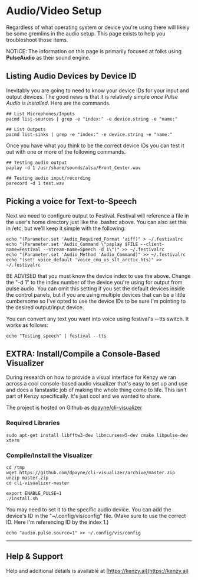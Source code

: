 # Audio/Video Setup

Regardless of what operating system or device you're using there will likely be some gremlins in the audio setup.  This page exists to help you troubleshoot those items.

NOTICE: The information on this page is primarily focused at folks using __PulseAudio__ as their sound engine.

## Listing Audio Devices by Device ID
Inevitably you are going to need to know your device IDs for your input and output devices.  The good news is that it is relatively simple _once Pulse Audio is installed_.  Here are the commands.
```
## List Microphones/Inputs
pacmd list-sources | grep -e "index:" -e device.string -e "name:" 

## List Outputs
pacmd list-sinks | grep -e "index:" -e device.string -e "name:"
```
Once you have what you think to be the correct device IDs you can test it out with one or more of the following commands.
```
## Testing audio output
paplay -d 1 /usr/share/sounds/alsa/Front_Center.wav

## Testing audio input/recording
parecord -d 1 test.wav
```

## Picking a voice for Text-to-Speech
Next we need to configure output to Festival.  Festival will reference a file in the user's home directory just like the .bashrc above.  You can also set this in /etc, but we'll keep it simple with the following:
```
echo "(Parameter.set 'Audio_Required_Format 'aiff)" > ~/.festivalrc
echo "(Parameter.set 'Audio_Command \"paplay $FILE --client-name=Festival --stream-name=Speech -d 1\")" >> ~/.festivalrc
echo "(Parameter.set 'Audio_Method 'Audio_Command)" >> ~/.festivalrc
echo "(set! voice_default 'voice_cmu_us_slt_arctic_hts)" >> ~/.festivalrc
```
BE ADVISED that you must know the device index to use the above.  Change the "-d 1" to the index number of the device you're using for output from pulse audio.  You can omit this setting if you set the default devices inside the control panels, but if you are using multiple devices that can be a little cumbersome so I've opted to use the device IDs to be sure I'm pointing to the desired output/input device.  

You can convert any text you want into voice using festival's --tts switch.  It works as follows:
```
echo "Testing speech" | festival --tts
```

## EXTRA: Install/Compile a Console-Based Visualizer
During research on how to provide a visual interface for Kenzy we ran across a cool console-based audio visualizer that's easy to set up and use and does a fanstastic job of making the whole thing come to life.  This isn't part of Kenzy specifically.  It's just cool and we wanted to share.

The project is hosted on Github as [dpayne/cli-visualizer](https://github.com/dpayne/cli-visualizer)

### Required Libraries
```
sudo apt-get install libfftw3-dev libncursesw5-dev cmake libpulse-dev xterm
```

### Compile/Install the Visualizer
```
cd /tmp
wget https://github.com/dpayne/cli-visualizer/archive/master.zip
unzip master.zip
cd cli-visualizer-master

export ENABLE_PULSE=1
./install.sh
```

You may need to set it to the specific audio device.  You can add the device's ID in the "~/.config/vis/config" file.  (Make sure to use the correct ID.  Here I'm referencing ID by the index 1.)
```
echo "audio.pulse.source=1" >> ~/.config/vis/config
```

-----

## Help &amp; Support
Help and additional details is available at [https://kenzy.ai](https://kenzy.ai)